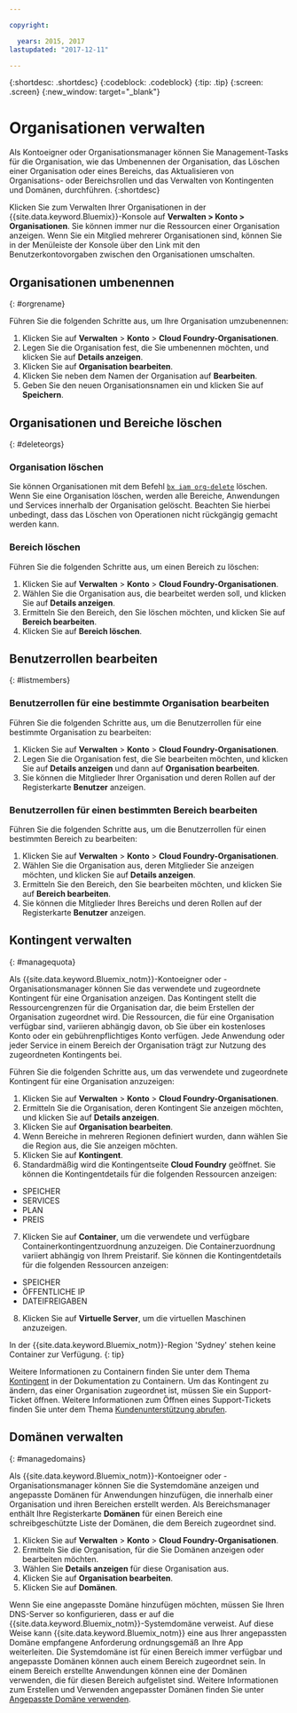 ```yaml
---

copyright:

  years: 2015, 2017
lastupdated: "2017-12-11"

---
```


{:shortdesc: .shortdesc}
{:codeblock: .codeblock}
{:tip: .tip}
{:screen: .screen}
{:new_window: target="_blank"}

# Organisationen verwalten
Als Kontoeigner oder Organisationsmanager können Sie Management-Tasks für die Organisation, wie das Umbenennen der Organisation, das Löschen einer Organisation oder eines Bereichs, das Aktualisieren von Organisations- oder Bereichsrollen und das Verwalten von Kontingenten und Domänen, durchführen.
{:shortdesc}

Klicken Sie zum Verwalten Ihrer Organisationen in der {{site.data.keyword.Bluemix}}-Konsole auf **Verwalten > Konto > Organisationen**. Sie können immer nur die Ressourcen einer Organisation anzeigen. Wenn Sie ein Mitglied mehrerer Organisationen sind, können Sie in der Menüleiste der Konsole über den Link mit den Benutzerkontovorgaben zwischen den Organisationen umschalten.

## Organisationen umbenennen
{: #orgrename}

Führen Sie die folgenden Schritte aus, um Ihre Organisation umzubenennen:
1. Klicken Sie auf **Verwalten** > **Konto** > **Cloud Foundry-Organisationen**. 
2. Legen Sie die Organisation fest, die Sie umbenennen möchten, und klicken Sie auf **Details anzeigen**.
3. Klicken Sie auf **Organisation bearbeiten**.
4. Klicken Sie neben dem Namen der Organisation auf **Bearbeiten**.
5. Geben Sie den neuen Organisationsnamen ein und klicken Sie auf **Speichern**.

## Organisationen und Bereiche löschen
{: #deleteorgs}

### Organisation löschen

Sie können Organisationen mit dem Befehl [`bx iam org-delete`](/docs/cli/reference/bluemix_cli/bx_cli.html#bluemix_iam_org_delete) löschen. Wenn Sie eine Organisation löschen, werden alle Bereiche, Anwendungen und Services innerhalb der Organisation gelöscht. Beachten Sie hierbei unbedingt, dass das Löschen von Operationen nicht rückgängig gemacht werden kann.

### Bereich löschen

Führen Sie die folgenden Schritte aus, um einen Bereich zu löschen:

1. Klicken Sie auf **Verwalten** > **Konto** > **Cloud Foundry-Organisationen**. 
2. Wählen Sie die Organisation aus, die bearbeitet werden soll, und klicken Sie auf **Details anzeigen**.
3. Ermitteln Sie den Bereich, den Sie löschen möchten, und klicken Sie auf **Bereich bearbeiten**.
4. Klicken Sie auf **Bereich löschen**.

## Benutzerrollen bearbeiten
{: #listmembers}

### Benutzerrollen für eine bestimmte Organisation bearbeiten

Führen Sie die folgenden Schritte aus, um die Benutzerrollen für eine bestimmte Organisation zu bearbeiten:

1. Klicken Sie auf **Verwalten** > **Konto** > **Cloud Foundry-Organisationen**. 
2. Legen Sie die Organisation fest, die Sie bearbeiten möchten, und klicken Sie auf **Details anzeigen** und dann auf **Organisation bearbeiten**.
4. Sie können die Mitglieder Ihrer Organisation und deren Rollen auf der Registerkarte **Benutzer** anzeigen.

### Benutzerrollen für einen bestimmten Bereich bearbeiten

Führen Sie die folgenden Schritte aus, um die Benutzerrollen für einen bestimmten Bereich zu bearbeiten:

1. Klicken Sie auf **Verwalten** > **Konto** > **Cloud Foundry-Organisationen**. 
2. Wählen Sie die Organisation aus, deren Mitglieder Sie anzeigen möchten, und klicken Sie auf **Details anzeigen**.
3. Ermitteln Sie den Bereich, den Sie bearbeiten möchten, und klicken Sie auf **Bereich bearbeiten**.
4. Sie können die Mitglieder Ihres Bereichs und deren Rollen auf der Registerkarte **Benutzer** anzeigen.

## Kontingent verwalten
{: #managequota}

Als {{site.data.keyword.Bluemix_notm}}-Kontoeigner oder -Organisationsmanager können Sie das verwendete und zugeordnete Kontingent für eine Organisation anzeigen. Das Kontingent stellt die Ressourcengrenzen für die Organisation dar, die beim Erstellen der Organisation zugeordnet wird. Die Ressourcen, die für eine Organisation verfügbar sind, variieren abhängig davon, ob Sie über ein kostenloses Konto oder ein gebührenpflichtiges Konto verfügen. Jede Anwendung oder jeder Service in einem Bereich der Organisation trägt zur Nutzung des zugeordneten Kontingents bei.

Führen Sie die folgenden Schritte aus, um das verwendete und zugeordnete Kontingent für eine Organisation anzuzeigen:

1. Klicken Sie auf **Verwalten** &gt; **Konto** &gt; **Cloud Foundry-Organisationen**. 
2. Ermitteln Sie die Organisation, deren Kontingent Sie anzeigen möchten, und klicken Sie auf **Details anzeigen**.
3. Klicken Sie auf **Organisation bearbeiten**.
4. Wenn Bereiche in mehreren Regionen definiert wurden, dann wählen Sie die Region aus, die Sie anzeigen möchten.
5. Klicken Sie auf **Kontingent**.
6. Standardmäßig wird die Kontingentseite **Cloud Foundry** geöffnet. Sie können die Kontingentdetails für die folgenden Ressourcen anzeigen:
 * SPEICHER
 * SERVICES
 * PLAN
 * PREIS
7. Klicken Sie auf **Container**, um die verwendete und verfügbare Containerkontingentzuordnung anzuzeigen. Die Containerzuordnung variiert abhängig von Ihrem Preistarif. Sie können die Kontingentdetails für die folgenden Ressourcen anzeigen:
 * SPEICHER
 * ÖFFENTLICHE IP
 * DATEIFREIGABEN
8. Klicken Sie auf **Virtuelle Server**, um die virtuellen Maschinen anzuzeigen.

In der {{site.data.keyword.Bluemix_notm}}-Region 'Sydney' stehen keine Container zur Verfügung.
{: tip}

Weitere Informationen zu Containern finden Sie unter dem Thema [Kontingent](/docs/containers/container_planning.html#container_planning_quota) in der Dokumentation zu Containern.
Um das Kontingent zu ändern, das einer Organisation zugeordnet ist, müssen Sie ein Support-Ticket öffnen. Weitere Informationen zum Öffnen eines Support-Tickets finden Sie unter dem Thema [Kundenunterstützung abrufen](/docs/support/index.html#contacting-support).

## Domänen verwalten
{: #managedomains}

Als {{site.data.keyword.Bluemix_notm}}-Kontoeigner oder -Organisationsmanager können Sie die Systemdomäne anzeigen und angepasste Domänen für Anwendungen hinzufügen, die innerhalb einer Organisation und ihren Bereichen erstellt werden. Als Bereichsmanager enthält Ihre Registerkarte **Domänen** für einen Bereich eine schreibgeschützte Liste der Domänen, die dem Bereich zugeordnet sind.

1. Klicken Sie auf **Verwalten** &gt; **Konto** &gt; **Cloud Foundry-Organisationen**. 
2. Ermitteln Sie die Organisation, für die Sie Domänen anzeigen oder bearbeiten möchten.
3. Wählen Sie **Details anzeigen** für diese Organisation aus.
4. Klicken Sie auf **Organisation bearbeiten**.
5. Klicken Sie auf **Domänen**.

Wenn Sie eine angepasste Domäne hinzufügen möchten, müssen Sie Ihren DNS-Server so konfigurieren, dass er auf die {{site.data.keyword.Bluemix_notm}}-Systemdomäne verweist. Auf diese Weise kann {{site.data.keyword.Bluemix_notm}} eine aus Ihrer angepassten Domäne empfangene Anforderung ordnungsgemäß an Ihre App weiterleiten. Die Systemdomäne ist für einen Bereich immer verfügbar und angepasste Domänen können auch einem Bereich zugeordnet sein. In einem Bereich erstellte Anwendungen können eine der Domänen verwenden, die für diesen Bereich aufgelistet sind. Weitere Informationen zum Erstellen und Verwenden angepasster Domänen finden Sie unter [Angepasste Domäne verwenden](/docs/manageapps/updapps.html#domain).
